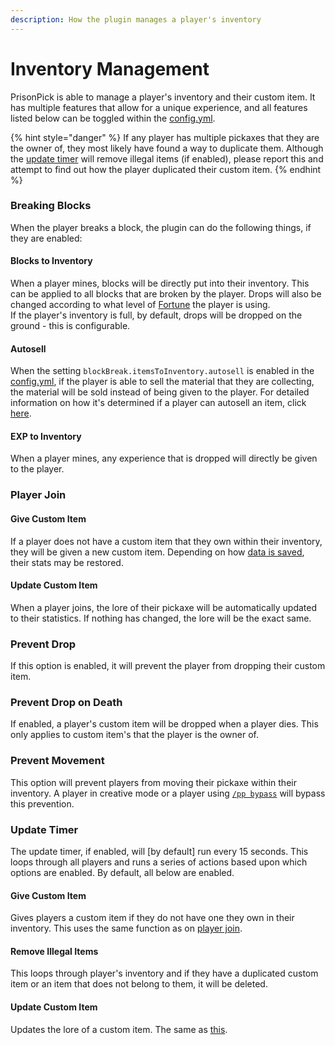 ```yaml
---
description: How the plugin manages a player's inventory
---
```


# Inventory Management

PrisonPick is able to manage a player's inventory and their custom item. It has multiple features that allow for a unique experience, and all features listed below can be toggled within the [config.yml](configuration-files/config.yml-1.0.2.md). 

{% hint style="danger" %}
If any player has multiple pickaxes that they are the owner of, they most likely have found a way to duplicate them. Although the [update timer](inventory-management.md#update-timer) will remove illegal items \(if enabled\), please report this and attempt to find out how the player duplicated their custom item.
{% endhint %}

### Breaking Blocks

When the player breaks a block, the plugin can do the following things, if they are enabled:

#### Blocks to Inventory

When a player mines, blocks will be directly put into their inventory. This can be applied to all blocks that are broken by the player. Drops will also be changed according to what level of [Fortune](enchantments.md#fortune) the player is using.  
If the player's inventory is full, by default, drops will be dropped on the ground - this is configurable.

#### Autosell

When the setting `blockBreak.itemsToInventory.autosell` is enabled in the [config.yml](configuration-files/config.yml-1.0.2.md), if the player is able to sell the material that they are collecting, the material will be sold instead of being given to the player. For detailed information on how it's determined if a player can autosell an item, click [here](autosell.md).

#### EXP to Inventory

When a player mines, any experience that is dropped will directly be given to the player.

### Player Join

#### Give Custom Item

If a player does not have a custom item that they own within their inventory, they will be given a new custom item. Depending on how [data is saved](saving-data.md), their stats may be restored.

#### Update Custom Item

When a player joins, the lore of their pickaxe will be automatically updated to their statistics. If nothing has changed, the lore will be the exact same.

### Prevent Drop

If this option is enabled, it will prevent the player from dropping their custom item.

### Prevent Drop on Death

If enabled, a player's custom item will be dropped when a player dies. This only applies to custom item's that the player is the owner of.

### Prevent Movement

This option will prevent players from moving their pickaxe within their inventory. A player in creative mode or a player using [`/pp bypass`](commands-and-permissions.md#commands) will bypass this prevention. 

### Update Timer

The update timer, if enabled, will \[by default\] run every 15 seconds. This loops through all players and runs a series of actions based upon which options are enabled. By default, all below are enabled.

#### Give Custom Item

Gives players a custom item if they do not have one they own in their inventory. This uses the same function as on [player join](inventory-management.md#give-custom-item).

#### Remove Illegal Items

This loops through player's inventory and if they have a duplicated custom item or an item that does not belong to them, it will be deleted.

#### Update Custom Item

Updates the lore of a custom item. The same as [this](inventory-management.md#update-custom-item).

